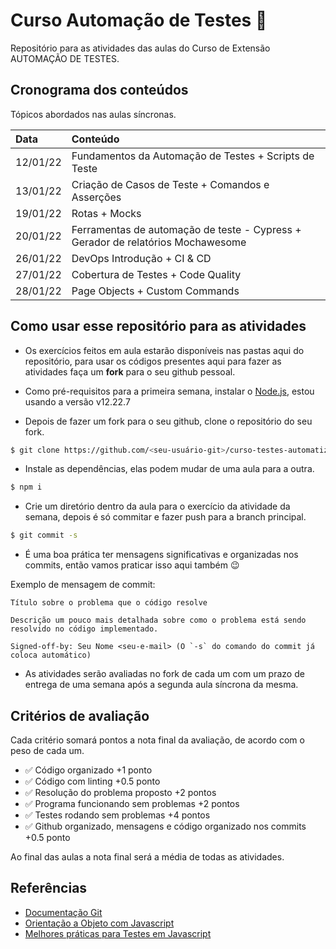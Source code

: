 # Curso Automação de Testes 🚀

Repositório para as atividades das aulas do Curso de Extensão AUTOMAÇÃO DE TESTES.

## Cronograma dos conteúdos

Tópicos abordados nas aulas síncronas.

| Data | Conteúdo |
|:---------------|:--------------------|
|12/01/22 | Fundamentos da Automação de Testes + Scripts de Teste |
| 13/01/22 | Criação de Casos de Teste + Comandos e Asserções |
| 19/01/22 | Rotas + Mocks |
| 20/01/22 | Ferramentas de automação de teste - Cypress + Gerador de relatórios Mochawesome |
| 26/01/22 | DevOps Introdução + CI & CD |
| 27/01/22 | Cobertura de Testes + Code Quality |
| 28/01/22 | Page Objects + Custom Commands |


## Como usar esse repositório para as atividades

- Os exercícios feitos em aula estarão disponíveis nas pastas aqui do repositório, para usar os códigos presentes aqui para fazer as atividades faça um **fork** para o seu github pessoal.

- Como pré-requisitos para a primeira semana, instalar o [Node.js](https://nodejs.org/en/download/), estou usando a versão v12.22.7

- Depois de fazer um fork para o seu github, clone o repositório do seu fork.

```bash
$ git clone https://github.com/<seu-usuário-git>/curso-testes-automatizados.git

```

- Instale as dependências, elas podem mudar de uma aula para a outra.

```bash
$ npm i

```

- Crie um diretório dentro da aula para o exercício da atividade da semana, depois é só commitar e fazer push para a branch principal.

```bash
$ git commit -s 
```

- É uma boa prática ter mensagens significativas e organizadas nos commits, então vamos praticar isso aqui também :wink:

Exemplo de mensagem de commit:

```
Título sobre o problema que o código resolve

Descrição um pouco mais detalhada sobre como o problema está sendo resolvido no código implementado.

Signed-off-by: Seu Nome <seu-e-mail> (O `-s` do comando do commit já coloca automático)

```

- As atividades serão avaliadas no fork de cada um com um prazo de entrega de uma semana após a segunda aula síncrona da mesma.

## Critérios de avaliação

Cada critério somará pontos a nota final da avaliação, de acordo com o peso de cada um.

- :white_check_mark: Código organizado +1 ponto
- :white_check_mark: Código com linting +0.5 ponto
- :white_check_mark: Resolução do problema proposto +2 pontos
- :white_check_mark: Programa funcionando sem problemas +2 pontos
- :white_check_mark: Testes rodando sem problemas +4 pontos
- :white_check_mark: Github organizado, mensagens e código organizado nos commits +0.5 ponto

Ao final das aulas a nota final será a média de todas as atividades.

## Referências

- [Documentação Git](https://git-scm.com/book/en/v2)
- [Orientação a Objeto com Javascript](https://codewithmosh.com/p/object-oriented-programming-in-javascript)
- [Melhores práticas para Testes em Javascript](https://github.com/goldbergyoni/javascript-testing-best-practices/blob/master/readme-pt-br.md)